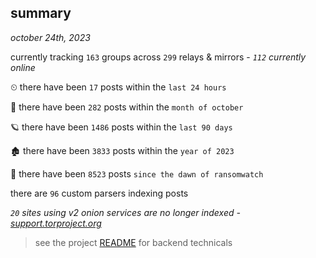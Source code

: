 
## summary
_october 24th, 2023_

currently tracking `163` groups across `299` relays & mirrors - _`112` currently online_

⏲ there have been `17` posts within the `last 24 hours`

🦈 there have been `282` posts within the `month of october`

🪐 there have been `1486` posts within the `last 90 days`

🏚 there have been `3833` posts within the `year of 2023`

🦕 there have been `8523` posts `since the dawn of ransomwatch`

there are `96` custom parsers indexing posts

_`20` sites using v2 onion services are no longer indexed - [support.torproject.org](https://support.torproject.org/onionservices/v2-deprecation/)_

> see the project [README](https://github.com/joshhighet/ransomwatch#ransomwatch--) for backend technicals
